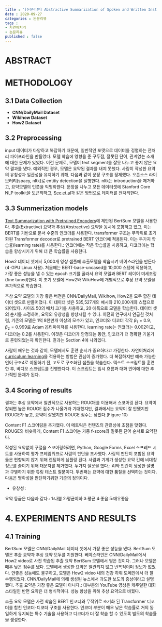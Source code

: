 ```yaml
---
title : "[논문리뷰] Abstractive Summarization of Spoken and Written Instructions with BERT"
date : 2020-09-27
categories : 논문리뷰
tags :
- 자연어처리
- 논문리뷰
published : false
---
```


# ABSTRACT

# METHODOLOGY
## 3.1 Data Collection

- **CNN/DailyMail Dataset**
- **Wikihow Dataset**
- **How2 Dataset**

## 3.2 Preprocessing
input 데이터가 다양하고 복잡하기 때문에, 일반적인 포맷으로 데이터를 정렬하는 전처리 파이프라인을 만들었다. 모델 학습에 영향을 준 구두점, 잘못된 단어, 관계없는 소개에 대한 문제가 있었다. 이런 문제로, 모델이 text segment를 잘못 나누고 좋지 않은 요약 결과를 냈다. 예외적인 경우, 모델은 요약된 결과를 내지 못했다. 사람이 작성한 요약의 유창성과 일관성을 유지하기 위해, 다음과 같이 문장 구조를 정제했다. 오픈소스 라이브러리(spacy, nltk)로 entitiy detection을 실행한다. nltk는 introduction을 제거하고, 요약모델의 인풋을 익명화한다. 문장을 나누고 모든 데이터셋에 Stanford Core NLP toolkit을 토큰화하고, [See et.al](https://arxiv.org/pdf/1704.04368.pdf)과 같은 방법으로 데이터를 전처리한다. 

## 3.3 Summerization models
[Text Summarization with Pretrained Encoders](https://www.aclweb.org/anthology/D19-1387.pdf)에 제안된 BertSum 모델을 사용한다. 추출(Extractive) 요약과 추상(Abstractive) 요약을 동시에 포함하고 있고, 이는 BERT를 기반으로 문서 수준의 인코더를 사용한다. transformer 구조는 무작위로 초기화된 Transformer decoder로 pretrained BERT 인코더에 적용된다. 이는 두가지 학습률(learning rate)를 사용한다.: 인코더에는 작은 학습률을 사용하고, 디코더에는 학습을 향상시키기 위해 더 큰 학습률을 사용한다.

How2 데이터 셋에서 5,000개 영상 샘플에 추출모델을 학습시켜 베이스라인을 만든다(4-GPU Linux 사용). 처음에는 BERT-base-uncased를 10,000 스텝에 적용하고, 가장 좋은 성능을 낼 수 있는 epoch 크기를 골라서 요약 모델과 BERT 레이어 미세조정(fine tuned)한다. 이 초기 모델에 How2와 WikiHow에 개별적으로 추상 요약 모델을 추가적으로 학습한다.

추상 요약 모델의 가장 좋은 버전은 CNN/DailyMail, Wikihow, How2을 모두 합친 데이터 셋으로 만들어졌다. 이 데이터 셋은 535,527개의 예시와 210,000개의 스탭으로 되어있다. 사이즈 50의 배치 크기를 사용하고, 20 에폭으로 모델을 학습한다. 데이터 셋의 순서를 조정하여, 요약의 유창성을 향상시킬 수 있다. 이전의 연구에서 언급한 것처럼, 기존의 모델은 1억 8천만개 이상의 모수가 있고,  인코더와 디코더 각각 $\beta_1=0.9$, $\beta_2=0.999$로 Adam 옵티마이저를 사용한다. learning rate는 인코더는 0.002이고, 디코더는 0.2를 사용한다. 이것은 디코더가 안정되는 동안, 인코더가 더 정확한 기울기로 훈련되었는지 확인한다. 결과는 Section 4에 나와있다.

사람이 배우는 것과 같이, 모델에서도 훈련 순서가 중요하다고 가정한다. 자연어처리에 [curriculum learning](https://dblp.uni-trier.de/db/conf/icml/icml2009.html#BengioLCW09)을 적용하는 방법은 관심이 증가했다. 더 복잡하지만 예측 가능한 언어 구조4로 이동하기 전, 고도로 구조화된 샘플을 학습한다. 텍스트 스크립트를 훈련한 후, 비디오 스크립트를 진행한다다. 이 스크립트는 임시 흐름과 대화 언어에 대한 추가적인 문제가 된다.

## 3.4 Scoring of results
결과는 추상 요약에서 일반적으로 사용하는 ROUGE를 이용해서 스코어링 된다. 요약이 잘되면 높은 ROUGE 점수가 나올거라 기대했지만, 결과에서는 요약이 잘 안됐지만 ROUGE가 높고, 요약이 잘됐지만 ROUGE 점수는 낮았다.(Figure 10)

Content F1 스코어링을 추가했다. 이 메트릭은 컨텐츠의 관련성에 초점을 맞췄다. ROUGE와 비슷하게, Content F1 스코어는 가중 f-score와 잘못된 단어 순서로 요약한다. 

작성된 요약없이 구절을 스코어링하려면, Python, Google Forms, Excel 스프레드 시트를 사용하여 평가 프레임워크로 사람의 판단을 조사했다. 사람의 판단이 포함된 요약들은 편향되지 않기 위해 랜덤하게 샘플링 된다. 사람과 기계가 생성한 요약 간에 비대칭 정보를 줄이기 위해 대문자를 제거했다. 두가지 질문을 했다.: AI와 인간이 생성한 설명과 구별하기 위한 튜링 테스트 질문이다. 두번째는 요약에 대한 품질을 선택하는 것이다. 다음은 명확성을 판단하기위한 기준의 정의이다.

  - 유창성 : 
  
요약 등급은 다음과 같다.: 1:나쁨 2:평균이하 3:평균 4:좋음 5:매우좋음


# 4. EXPERIMENTS AND RESULTS

## 4.1 Training
BertSum 모델은 CNN/DailyMail 데이터 셋에서 가장 좋은 성능을 냈다. BertSum 모델은 추출 요약과 추상 요약 모두를 지원한다.  베이스라인은 CNN/DailyMail에서 How2 video로 사전 학습된 추출 요약 BertSum 모델에서 얻은 것이다. 그러나 모델은 매우 낮은 점수를 냈다. 모델에서 생성한 요약은 일관되지 않고 반복적이며 정보가 없었다. 안좋은 성능에도 불구하고, 모델은 How2 video 내의 건강 하위 도메인에서 더 잘 수행되었다. CNN/DailyMail에 의해 생성된 뉴스에서 과도한 보도의 증상이라고 설명했다. 추출 요약은 가장 좋은 모델이 아니다.: 대부분의 YouTube 영상은 캐주얼한 대화 스타일인 반면 요약은 더 형식적이다. 성능 향상을 위해 추상 요약으로 바꿨다.

추출 요약 모델은 사전 학습된 BERT 인코더와 무작위로 초기화 된 Transformer 디코더를 합친 인코더-디코더 구조를 사용한다. 인코더 부분이 매우 낮은 학습률로 거의 동일하게 유지되는 특수 기술을 사용하고 디코더가 더 잘 학습 할 수 있도록 별도의 학습률을 생성한다.
